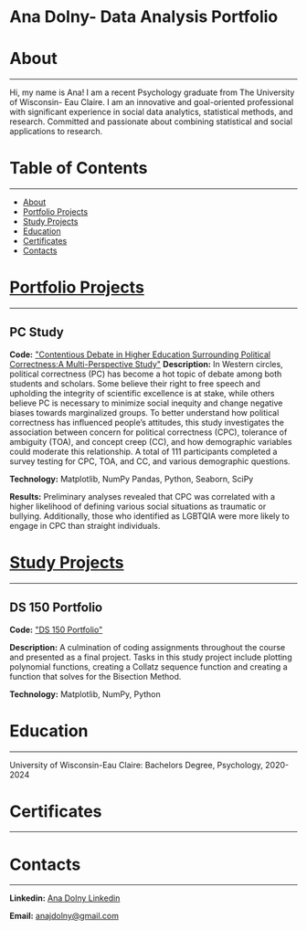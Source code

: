 # Ana Dolny- Data Analysis Portfolio

<a id="item-one"></a>
# About
---

Hi, my name is Ana! I am a recent Psychology graduate from The University of Wisconsin- Eau Claire. I am an innovative and goal-oriented professional with significant experience in social data analytics, statistical methods, and research. Committed and passionate about combining statistical and social applications to research.



# Table of Contents
---

* [About](#item-one)
* [Portfolio Projects](#item-two)
* [Study Projects](#item-three)
* [Education](#item-four)
* [Certificates](#item-five)
* [Contacts](#item-six)


<a id="item-two"></a>
# [Portfolio Projects](https://github.com/jiayouh/Portfolio-Projects.git)
---

## PC Study 
**Code:** ["Contentious Debate in Higher Education Surrounding Political Correctness:A Multi-Perspective Study"](https://github.com/jiayouh/Portfolio-Projects/blob/4831c5679749541c8a676250c7aca6a52b68f1ba/contentious-debate-in-higher-education-surrounding.ipynb)
**Description:** 
In Western circles, political correctness (PC) has become a hot topic of debate among both students and scholars. Some believe their right to free speech and upholding the integrity of scientific excellence is at stake, while others believe PC is necessary to minimize social inequity and change negative biases towards marginalized groups. To better understand how political correctness has influenced people’s attitudes, this study investigates the association between concern for political correctness (CPC), tolerance of ambiguity (TOA), and concept creep (CC), and how demographic variables could moderate this relationship. A total of 111 participants completed a survey testing for CPC, TOA, and CC, and various demographic questions. 

**Technology:**
Matplotlib, NumPy Pandas, Python, Seaborn, SciPy


**Results:**
Preliminary analyses revealed that CPC was correlated with a higher likelihood of defining various social situations as traumatic or bullying. Additionally, those who identified as LGBTQIA were more likely to engage in CPC than straight individuals.  

<a id="item-three"></a>
# [Study Projects](https://github.com/jiayouh/Study-Projects.git)
---

## DS 150 Portfolio
**Code:** ["DS 150 Portfolio"](https://github.com/jiayouh/Study-Projects/blob/72e2a30d6c4d2ea8b2d1dcd9fb9641fede9097ee/DS-150%20Portfolio.md)

**Description:** 
A culmination of coding assignments throughout the course and presented as a final project. Tasks in this study project include plotting polynomial functions, creating a Collatz sequence function and creating a function that solves for the Bisection Method. 

**Technology:**
Matplotlib, NumPy, Python


<a id="item-four"></a>
# Education
---
University of Wisconsin-Eau Claire: Bachelors Degree, Psychology, 2020-2024


<a id="item-five"></a>
# Certificates 
---

<a id="item-six"></a>
# Contacts
--- 
**Linkedin:** [Ana Dolny Linkedin](www.linkedin.com/in/ana-dolny)

**Email:** [anajdolny@gmail.com](anajdolny@gmail.com)









